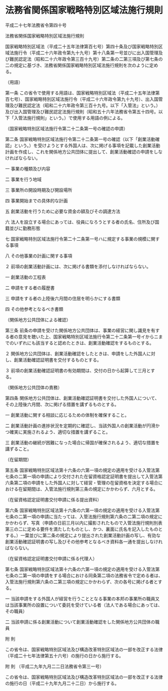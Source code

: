 # 法務省関係国家戦略特別区域法施行規則

平成二十七年法務省令第四十号

法務省関係国家戦略特別区域法施行規則

国家戦略特別区域法（平成二十五年法律第百七号）第四十条及び国家戦略特別区域法施行令（平成二十六年政令第九十九号）第十八条第一号並びに出入国管理及び難民認定法（昭和二十六年政令第三百十九号）第二条の二第三項及び第七条の二の規定に基づき、法務省関係国家戦略特別区域法施行規則を次のように定める。

（用語）

第一条 この省令で使用する用語は、国家戦略特別区域法（平成二十五年法律第百七号）、国家戦略特別区域法施行令（平成二十六年政令第九十九号）、出入国管理及び難民認定法（昭和二十六年政令第三百十九号。以下「入管法」という。）及び出入国管理及び難民認定法施行規則（昭和五十六年法務省令第五十四号。以下「入管法施行規則」という。）で使用する用語の例による。

（国家戦略特別区域法施行令第二十二条第一号の確認の申請）

第二条 国家戦略特別区域法施行令第二十二条第一号の確認（以下「創業活動確認」という。）を受けようとする外国人は、次に掲げる事項を記載した創業活動計画を作成し、これを関係地方公共団体に提出して、創業活動確認の申請をしなければならない。

一 事業の種類及び内容

二 事業を行う地域

三 事業所の開設時期及び開設場所

四 事業開始までの具体的な計画

五 創業活動を行うために必要な資金の額及びその調達方法

六 法人を設立する場合にあっては、役員になろうとする者の氏名、住所及び国籍並びに勤務形態

七 国家戦略特別区域法施行令第二十二条第一号ハに規定する事業の規模に関する事項

八 その他事業の計画に関する事項

２ 前項の創業活動計画には、次に掲げる書類を添付しなければならない。

一 創業活動の工程表

二 申請をする者の履歴書

三 申請をする者の上陸後六月間の住居を明らかにする書類

四 その他参考となるべき書類

（関係地方公共団体による確認）

第三条 前条の申請を受けた関係地方公共団体は、事業の経営に関し識見を有する者の意見を聴いた上、国家戦略特別区域法施行令第二十二条第一号イからニまでのいずれにも該当すると認めたときは、創業活動確認をするものとする。

２ 関係地方公共団体は、創業活動確認をしたときは、申請をした外国人に対し、創業活動確認証明書を交付するものとする。

３ 前項の創業活動確認証明書の有効期間は、交付の日から起算して三月とする。

（関係地方公共団体の責務）

第四条 関係地方公共団体は、創業活動確認証明書を交付した外国人について、その上陸後六月間、次に掲げる措置を講ずるものとする。

一 創業活動に関する相談に応じるための体制を確保すること。

二 創業活動計画の進捗状況を定期的に確認し、当該外国人の創業活動が円滑かつ確実に実施されるよう、適切な措置を講ずること。

三 創業活動の継続が困難になった場合に帰国が確保されるよう、適切な措置を講ずること。

（在留期間）

第五条 国家戦略特別区域法第十六条の六第一項の規定の適用を受ける入管法第七条の二第一項の申請により交付された在留資格認定証明書を提出して入管法第六条第二項の申請をした外国人に対して経営・管理の在留資格を決定する場合における在留期間は、入管法施行規則第三条の規定にかかわらず、六月とする。

（在留資格認定証明書交付申請に係る提出資料）

第六条 国家戦略特別区域法第十六条の六第一項の規定の適用を受ける入管法第七条の二第一項の申請に当たっては、入管法施行規則第六条の二第二項の規定にかかわらず、写真（申請の日前三月以内に撮影されたもので入管法施行規則別表第三の二に定める要件を満たしたものとし、かつ、裏面に氏名を記入したものとする。）一葉並びに第二条の規定により提出された創業活動計画の写し、有効な創業活動確認証明書の写し及びその他参考となるべき資料各一通を提出しなければならない。

（在留資格認定証明書交付申請に係る代理人）

第七条 国家戦略特別区域法第十六条の六第一項の規定の適用を受ける入管法第七条の二第一項の申請をする場合における同条第二項の法務省令で定める者は、入管法施行規則第六条の二第三項の規定にかかわらず、次の各号に掲げる者とする。

一 当該申請をする外国人が経営を行うこととなる事業の本邦の事業所の職員又は当該事業所の設置について委託を受けている者（法人である場合にあっては、その職員）

二 当該申請に係る創業活動について創業活動確認をした関係地方公共団体の職員

附 則

この省令は、国家戦略特別区域法及び構造改革特別区域法の一部を改正する法律（平成二十七年法律第五十六号）の施行の日から施行する。

附 則 （平成二九年九月二二日法務省令第三一号）

この省令は、国家戦略特別区域法及び構造改革特別区域法の一部を改正する法律の施行の日（平成二十九年九月二十二日）から施行する。
